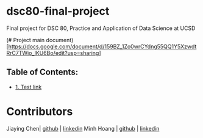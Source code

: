 # dsc80-final-project
Final project for DSC 80, Practice and Application of Data Science at UCSD


(# Project main document)[https://docs.google.com/document/d/159BZ_1Zo0wrCYdng55QQ1Y5XzwdtRrC7TWio_lKU6Bo/edit?usp=sharing]




## Table of Contents:

- [1. Test link](https://github.com/rcwoshimao/dsc80-final-project/blob/main/README.md#)

# Contributors 
Jiaying Chen| [github](https://github.com/rcwoshimao) | [linkedin](https://www.linkedin.com/in/jiaying-chen01/)
Minh Hoang | [github](https://github.com/thekingofrice) | [linkedin](https://www.linkedin.com/in/duc-minh-hoang-711029296/)

